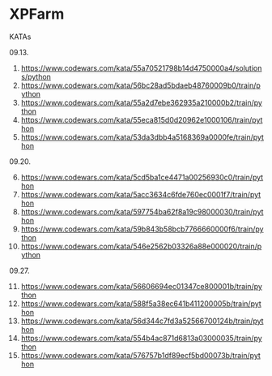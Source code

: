# XPFarm
KATAs

09.13.
1. https://www.codewars.com/kata/55a70521798b14d4750000a4/solutions/python
2. https://www.codewars.com/kata/56bc28ad5bdaeb48760009b0/train/python
3. https://www.codewars.com/kata/55a2d7ebe362935a210000b2/train/python
4. https://www.codewars.com/kata/55eca815d0d20962e1000106/train/python
5. https://www.codewars.com/kata/53da3dbb4a5168369a0000fe/train/python

09.20.

6. https://www.codewars.com/kata/5cd5ba1ce4471a00256930c0/train/python
7. https://www.codewars.com/kata/5acc3634c6fde760ec0001f7/train/python
8. https://www.codewars.com/kata/597754ba62f8a19c98000030/train/python
9. https://www.codewars.com/kata/59b843b58bcb7766660000f6/train/python
10. https://www.codewars.com/kata/546e2562b03326a88e000020/train/python

09.27.

11. https://www.codewars.com/kata/56606694ec01347ce800001b/train/python
12. https://www.codewars.com/kata/588f5a38ec641b411200005b/train/python
13. https://www.codewars.com/kata/56d344c7fd3a52566700124b/train/python
14. https://www.codewars.com/kata/554b4ac871d6813a03000035/train/python
15. https://www.codewars.com/kata/576757b1df89ecf5bd00073b/train/python